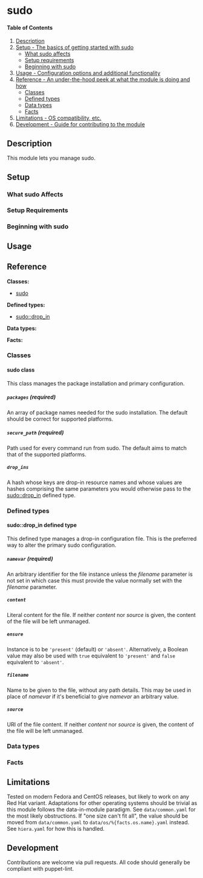 <!--
This file is part of the doubledog-sudo Puppet module.
Copyright 2018-2019 John Florian <jflorian@doubledog.org>
SPDX-License-Identifier: GPL-3.0-or-later
-->

# sudo

#### Table of Contents

1. [Description](#description)
1. [Setup - The basics of getting started with sudo](#setup)
    * [What sudo affects](#what-sudo-affects)
    * [Setup requirements](#setup-requirements)
    * [Beginning with sudo](#beginning-with-sudo)
1. [Usage - Configuration options and additional functionality](#usage)
1. [Reference - An under-the-hood peek at what the module is doing and how](#reference)
    * [Classes](#classes)
    * [Defined types](#defined-types)
    * [Data types](#data-types)
    * [Facts](#facts)
1. [Limitations - OS compatibility, etc.](#limitations)
1. [Development - Guide for contributing to the module](#development)

## Description

This module lets you manage sudo.

## Setup

### What sudo Affects

### Setup Requirements

### Beginning with sudo

## Usage

## Reference

**Classes:**

* [sudo](#sudo-class)

**Defined types:**

* [sudo::drop\_in](#sudodrop_in-defined-type)

**Data types:**

**Facts:**


### Classes

#### sudo class

This class manages the package installation and primary configuration.

##### `packages` (required)
An array of package names needed for the sudo installation.  The default should be correct for supported platforms.

##### `secure_path` (required)
Path used for every command run from sudo.  The default aims to match that of the supported platforms.

##### `drop_ins`
A hash whose keys are drop-in resource names and whose values are hashes comprising the same parameters you would otherwise pass to the [sudo::drop\_in](#sudodrop_in-defined-type) defined type.


### Defined types

#### sudo::drop\_in defined type

This defined type manages a drop-in configuration file.  This is the preferred way to alter the primary sudo configuration.

##### `namevar` (required)
An arbitrary identifier for the file instance unless the *filename* parameter is not set in which case this must provide the value normally set with the *filename* parameter.

##### `content`
Literal content for the file.  If neither *content* nor *source* is given, the content of the file will be left unmanaged.

##### `ensure`
Instance is to be `'present'` (default) or `'absent'`.  Alternatively, a Boolean value may also be used with `true` equivalent to `'present'` and `false` equivalent to `'absent'`.

##### `filename`
Name to be given to the file, without any path details.  This may be used in place of *namevar* if it's beneficial to give *namevar* an arbitrary value.

##### `source`
URI of the file content.  If neither *content* nor *source* is given, the content of the file will be left unmanaged.


### Data types

### Facts


## Limitations

Tested on modern Fedora and CentOS releases, but likely to work on any Red Hat variant.  Adaptations for other operating systems should be trivial as this module follows the data-in-module paradigm.  See `data/common.yaml` for the most likely obstructions.  If "one size can't fit all", the value should be moved from `data/common.yaml` to `data/os/%{facts.os.name}.yaml` instead.  See `hiera.yaml` for how this is handled.

## Development

Contributions are welcome via pull requests.  All code should generally be compliant with puppet-lint.
